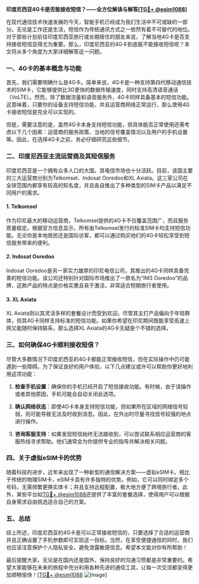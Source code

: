 **印度尼西亚4G卡是否能接收短信？——全方位解读与解答[[TG💪+ @esim1088](https://t.me/s/esim1088)]**

在现代通信技术快速发展的今天，智能手机已经成为我们生活中不可或缺的一部分。无论是工作还是生活，短信作为传统通讯方式之一依然有着不可替代的地位。对于那些计划前往印度尼西亚旅行或长期居住的朋友来说，了解当地4G卡是否支持接收短信显得尤为重要。那么，印度尼西亚的4G卡到底能不能接收短信呢？本文将从多个角度为大家详细解答这一问题。

### 一、4G卡的基本概念与功能

首先，我们需要明确什么是4G卡。简单来说，4G卡是一种支持第四代移动通信技术的SIM卡，它能够提供比3G更快的数据传输速度，同时支持高清语音通话（VoLTE）。然而，除了数据流量和语音服务外，4G卡同样具备基本的短信功能。这意味着，只要你的设备支持短信功能，并且运营商网络正常运行，那么使用4G卡接收短信是完全可以实现的。

但是，需要注意的是，虽然4G卡本身支持短信功能，但具体能否正常使用还需考虑以下几个因素：运营商的服务政策、当地的信号覆盖情况以及用户的手机设置等。因此，在选择4G卡之前，务必仔细研究这些细节。

### 二、印度尼西亚主流运营商及其短信服务

印度尼西亚是一个拥有众多人口的大国，其电信市场也十分活跃。目前，该国主要的三大运营商分别为Telkomsel、Indosat Ooredoo和XL Axiata。这三家公司在全球范围内都享有较高的知名度，并且各自推出了多种类型的SIM卡产品以满足不同用户的需求。

#### 1. Telkomsel

作为印尼最大的移动运营商，Telkomsel提供的4G卡不仅覆盖范围广，而且服务质量稳定。根据官方信息显示，所有由Telkomsel发行的标准SIM卡均支持短信功能。无论你是本地居民还是国际访客，都可以通过购买他们的4G卡轻松享受到短信服务带来的便利。

#### 2. Indosat Ooredoo

Indosat Ooredoo是另一家实力雄厚的印尼电信公司，其推出的4G卡同样具备完善的短信功能。该公司还特别针对国际市场推出了一款名为“IM3 Ooredoo”的品牌，这款产品的特点是价格实惠且易于激活，非常适合短期旅行者使用。

#### 3. XL Axiata

XL Axiata则以其灵活多样的套餐设计而受到欢迎。尽管其主打产品偏向于年轻群体，但其4G卡同样支持标准的短信功能。如果你希望在印尼期间既能享受高速上网又能随时保持联系，那么选择XL Axiata的4G卡无疑是个不错的选择。

### 三、如何确保4G卡顺利接收短信？

尽管大多数情况下印度尼西亚的4G卡都能正常接收短信，但在实际操作中仍可能遇到一些障碍。为了保证良好的用户体验，以下几点建议或许可以帮助你更好地利用这项功能：

1. **检查手机设置**：确保你的手机已经开启了短信接收功能。有时候，由于误操作或者其他原因，手机可能会自动关闭此选项。
   
2. **确认网络状态**：即使4G卡本身支持短信功能，但如果所在区域的网络信号较弱，则可能导致无法及时收到消息。因此，在外出时尽量寻找信号较强的地点进行操作。

3. **咨询客服支持**：如果发现短信始终无法接收到，可以尝试联系相应运营商的客服热线寻求帮助。他们通常会为你提供专业的指导并解决相关问题。

### 四、关于虚拟eSIM卡的优势

随着科技的进步，近年来出现了一种新型的通信解决方案——虚拟eSIM卡。相比于传统的物理SIM卡，eSIM卡具有许多独特的优势。例如，它可以同时绑定多个号码，无需频繁更换实体卡；并且支持远程配置，极大地方便了跨境旅行者。此外，某些平台如[TG💪+ @esim1088](https://t.me/s/esim1088)还提供了丰富的套餐选择，使得用户可以根据自身需求自由挑选适合自己的方案。

### 五、总结

综上所述，印度尼西亚的4G卡是可以正常接收短信的，只要选择了合适的运营商并且正确设置了手机参数即可实现这一目标。当然，在享受便捷通信的同时，我们也应该注意保护个人隐私安全，避免泄露敏感信息。希望本文能对你有所帮助！

最后提醒大家，无论是在国内还是国外，保持良好的沟通习惯都是非常重要的。希望大家能够在未来的旅程中充分利用各种先进的通信工具，让每一次交流都变得更加顺畅愉快！[[TG💪+ @esim1088](https://t.me/s/esim1088) ![Image](https://i.postimg.cc/4NQfJmqS/Snipaste-2025-05-13-00-14-12.png)]